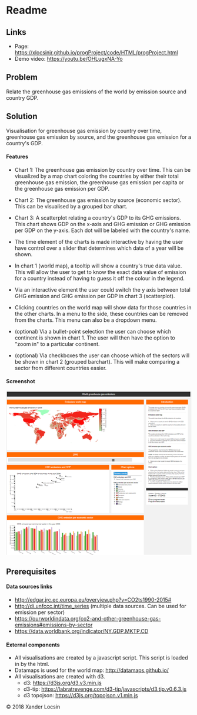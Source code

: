 # Readme
## Links
- Page: https://xlocsinjr.github.io/progProject/code/HTML/progProject.html
- Demo video: https://youtu.be/OHLugxNA-Yo
## Problem
Relate the greenhouse gas emissions of the world by emission source and country
GDP.

## Solution
Visualisation for greenhouse gas emission by country over time, greenhouse gas
emission by source, and the greenhouse gas emission for a country's GDP.

#### Features
- Chart 1: The greenhouse gas emission by country over time. This can be
visualized by a map chart coloring the countries by either their
total greenhouse gas emission, the greenhouse gas emission per capita or the
greenhouse gas emission per GDP.

- Chart 2: The greenhouse gas emission by source (economic sector).
This can be visualised by a grouped bar chart.

- Chart 3: A scatterplot relating a country's GDP to its GHG emissions. This
chart shows GDP on the x-axis and GHG emission or GHG emission per GDP on the
y-axis. Each dot will be labeled with the country's name.

- The time element of the charts is made interactive by having the user have
control over a slider that determines which data of a year will be shown.

- In chart 1 (world map), a tooltip will show a country's true data value.
This will allow the user to get to know the exact data value of emission for a
country instead of having to guess it off the colour in the legend.

- Via an interactive element the user could switch the y axis between total
GHG emission and GHG emission per GDP in chart 3 (scatterplot).

- Clicking countries on the world map will show data for those
countries in the other charts. In a menu to the side, these countries can
be removed from the charts. This menu can also be a dropdown menu.

- (optional) Via a bullet-point selection the user can choose which continent
is shown in chart 1. The user will then have the option to "zoom in" to
a particular continent.

- (optional) Via checkboxes the user can choose which of the sectors will be
shown in chart 2 (grouped barchart). This will make comparing a sector from
different countries easier.



#### Screenshot
![](doc/finalProjectScreenshot.png)

## Prerequisites
#### Data sources links
- http://edgar.jrc.ec.europa.eu/overview.php?v=CO2ts1990-2015#
- http://di.unfccc.int/time_series
 (multiple data sources. Can be used for emission per sector)
- https://ourworldindata.org/co2-and-other-greenhouse-gas-emissions#emissions-by-sector
- https://data.worldbank.org/indicator/NY.GDP.MKTP.CD

#### External components
- All visualisations are created by a javascript script. This script is loaded in
by the html.
- Datamaps is used for the world map: http://datamaps.github.io/
- All visualisations are created with d3.
  - d3: https://d3js.org/d3.v3.min.js
  - d3-tip: https://labratrevenge.com/d3-tip/javascripts/d3.tip.v0.6.3.js
  - d3 topojson: https://d3js.org/topojson.v1.min.js

&copy; 2018 Xander Locsin
